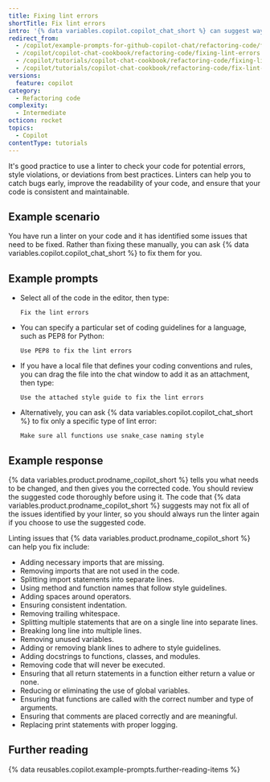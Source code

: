 ```yaml
---
title: Fixing lint errors
shortTitle: Fix lint errors
intro: '{% data variables.copilot.copilot_chat_short %} can suggest ways to fix issues identified by a code linter.'
redirect_from:
  - /copilot/example-prompts-for-github-copilot-chat/refactoring-code/fixing-lint-errors
  - /copilot/copilot-chat-cookbook/refactoring-code/fixing-lint-errors
  - /copilot/tutorials/copilot-chat-cookbook/refactoring-code/fixing-lint-errors
  - /copilot/tutorials/copilot-chat-cookbook/refactoring-code/fix-lint-errors
versions:
  feature: copilot
category:
  - Refactoring code
complexity:
  - Intermediate
octicon: rocket
topics:
  - Copilot
contentType: tutorials
---
```


It's good practice to use a linter to check your code for potential errors, style violations, or deviations from best practices. Linters can help you to catch bugs early, improve the readability of your code, and ensure that your code is consistent and maintainable.

## Example scenario

You have run a linter on your code and it has identified some issues that need to be fixed. Rather than fixing these manually, you can ask {% data variables.copilot.copilot_chat_short %} to fix them for you.

## Example prompts

* Select all of the code in the editor, then type:

  ```copilot copy
  Fix the lint errors
  ```

* You can specify a particular set of coding guidelines for a language, such as PEP8 for Python:

  ```copilot copy
  Use PEP8 to fix the lint errors
  ```

* If you have a local file that defines your coding conventions and rules, you can drag the file into the chat window to add it as an attachment, then type:

    ```copilot copy
    Use the attached style guide to fix the lint errors
    ```

* Alternatively, you can ask {% data variables.copilot.copilot_chat_short %} to fix only a specific type of lint error:

    ```copilot copy
    Make sure all functions use snake_case naming style
    ```

## Example response

{% data variables.product.prodname_copilot_short %} tells you what needs to be changed, and then gives you the corrected code. You should review the suggested code thoroughly before using it. The code that {% data variables.product.prodname_copilot_short %} suggests may not fix all of the issues identified by your linter, so you should always run the linter again if you choose to use the suggested code.

Linting issues that {% data variables.product.prodname_copilot_short %} can help you fix include:

* Adding necessary imports that are missing.
* Removing imports that are not used in the code.
* Splitting import statements into separate lines.
* Using method and function names that follow style guidelines.
* Adding spaces around operators.
* Ensuring consistent indentation.
* Removing trailing whitespace.
* Splitting multiple statements that are on a single line into separate lines.
* Breaking long line into multiple lines.
* Removing unused variables.
* Adding or removing blank lines to adhere to style guidelines.
* Adding docstrings to functions, classes, and modules.
* Removing code that will never be executed.
* Ensuring that all return statements in a function either return a value or none.
* Reducing or eliminating the use of global variables.
* Ensuring that functions are called with the correct number and type of arguments.
* Ensuring that comments are placed correctly and are meaningful.
* Replacing print statements with proper logging.

## Further reading

{% data reusables.copilot.example-prompts.further-reading-items %}
